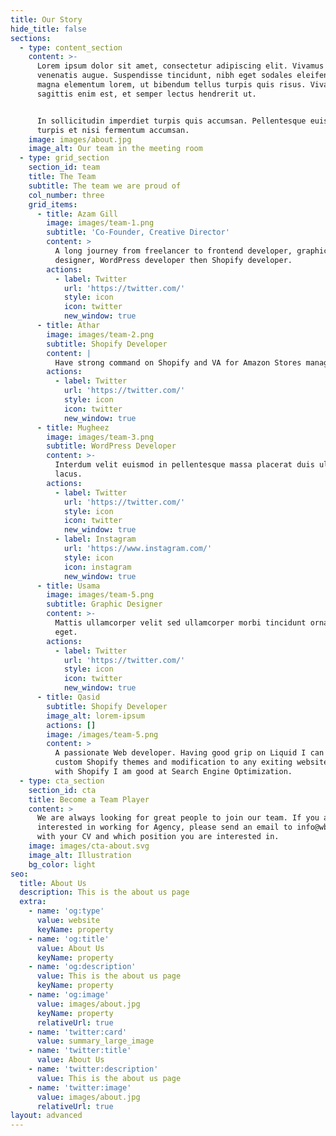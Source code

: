 ```yaml
---
title: Our Story
hide_title: false
sections:
  - type: content_section
    content: >-
      Lorem ipsum dolor sit amet, consectetur adipiscing elit. Vivamus vel
      venenatis augue. Suspendisse tincidunt, nibh eget sodales eleifend, lectus
      magna elementum lorem, ut bibendum tellus turpis quis risus. Vivamus
      sagittis enim est, et semper lectus hendrerit ut.


      In sollicitudin imperdiet turpis quis accumsan. Pellentesque euismod
      turpis et nisi fermentum accumsan.
    image: images/about.jpg
    image_alt: Our team in the meeting room
  - type: grid_section
    section_id: team
    title: The Team
    subtitle: The team we are proud of
    col_number: three
    grid_items:
      - title: Azam Gill
        image: images/team-1.png
        subtitle: 'Co-Founder, Creative Director'
        content: >
          A long journey from freelancer to frontend developer, graphic
          designer, WordPress developer then Shopify developer.  
        actions:
          - label: Twitter
            url: 'https://twitter.com/'
            style: icon
            icon: twitter
            new_window: true
      - title: Athar
        image: images/team-2.png
        subtitle: Shopify Developer
        content: |
          Have strong command on Shopify and VA for Amazon Stores management.
        actions:
          - label: Twitter
            url: 'https://twitter.com/'
            style: icon
            icon: twitter
            new_window: true
      - title: Mugheez
        image: images/team-3.png
        subtitle: WordPress Developer
        content: >-
          Interdum velit euismod in pellentesque massa placerat duis ultricies
          lacus.
        actions:
          - label: Twitter
            url: 'https://twitter.com/'
            style: icon
            icon: twitter
            new_window: true
          - label: Instagram
            url: 'https://www.instagram.com/'
            style: icon
            icon: instagram
            new_window: true
      - title: Usama
        image: images/team-5.png
        subtitle: Graphic Designer
        content: >-
          Mattis ullamcorper velit sed ullamcorper morbi tincidunt ornare massa
          eget.
        actions:
          - label: Twitter
            url: 'https://twitter.com/'
            style: icon
            icon: twitter
            new_window: true
      - title: Qasid
        subtitle: Shopify Developer
        image_alt: lorem-ipsum
        actions: []
        image: /images/team-5.png
        content: >
          A passionate Web developer. Having good grip on Liquid I can develop
          custom Shopify themes and modification to any exiting website. Along
          with Shopify I am good at Search Engine Optimization.
  - type: cta_section
    section_id: cta
    title: Become a Team Player
    content: >
      We are always looking for great people to join our team. If you are
      interested in working for Agency, please send an email to info@wbify.com
      with your CV and which position you are interested in.
    image: images/cta-about.svg
    image_alt: Illustration
    bg_color: light
seo:
  title: About Us
  description: This is the about us page
  extra:
    - name: 'og:type'
      value: website
      keyName: property
    - name: 'og:title'
      value: About Us
      keyName: property
    - name: 'og:description'
      value: This is the about us page
      keyName: property
    - name: 'og:image'
      value: images/about.jpg
      keyName: property
      relativeUrl: true
    - name: 'twitter:card'
      value: summary_large_image
    - name: 'twitter:title'
      value: About Us
    - name: 'twitter:description'
      value: This is the about us page
    - name: 'twitter:image'
      value: images/about.jpg
      relativeUrl: true
layout: advanced
---
```

